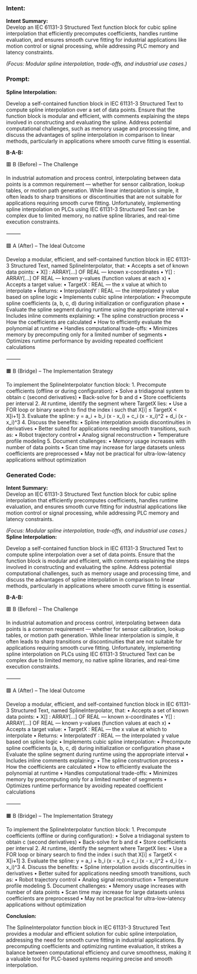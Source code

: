 ### Intent:
**Intent Summary:**  
Develop an IEC 61131-3 Structured Text function block for cubic spline interpolation that efficiently precomputes coefficients, handles runtime evaluation, and ensures smooth curve fitting for industrial applications like motion control or signal processing, while addressing PLC memory and latency constraints.  

*(Focus: Modular spline interpolation, trade-offs, and industrial use cases.)*

### Prompt:
**Spline Interpolation:**

Develop a self-contained function block in IEC 61131-3 Structured Text to compute spline interpolation over a set of data points. Ensure that the function block is modular and efficient, with comments explaining the steps involved in constructing and evaluating the spline. Address potential computational challenges, such as memory usage and processing time, and discuss the advantages of spline interpolation in comparison to linear methods, particularly in applications where smooth curve fitting is essential.

**B-A-B:**

🟥 B (Before) – The Challenge

In industrial automation and process control, interpolating between data points is a common requirement — whether for sensor calibration, lookup tables, or motion path generation. While linear interpolation is simple, it often leads to sharp transitions or discontinuities that are not suitable for applications requiring smooth curve fitting. Unfortunately, implementing spline interpolation on PLCs using IEC 61131-3 Structured Text can be complex due to limited memory, no native spline libraries, and real-time execution constraints.

⸻

🟩 A (After) – The Ideal Outcome

Develop a modular, efficient, and self-contained function block in IEC 61131-3 Structured Text, named SplineInterpolator, that:
	•	Accepts a set of known data points:
	•	X[] : ARRAY[...] OF REAL — known x-coordinates
	•	Y[] : ARRAY[...] OF REAL — known y-values (function values at each x)
	•	Accepts a target value:
	•	TargetX : REAL — the x value at which to interpolate
	•	Returns:
	•	InterpolatedY : REAL — the interpolated y value based on spline logic
	•	Implements cubic spline interpolation:
	•	Precompute spline coefficients (a, b, c, d) during initialization or configuration phase
	•	Evaluate the spline segment during runtime using the appropriate interval
	•	Includes inline comments explaining:
	•	The spline construction process
	•	How the coefficients are calculated
	•	How to efficiently evaluate the polynomial at runtime
	•	Handles computational trade-offs:
	•	Minimizes memory by precomputing only for a limited number of segments
	•	Optimizes runtime performance by avoiding repeated coefficient calculations

⸻

🟧 B (Bridge) – The Implementation Strategy

To implement the SplineInterpolator function block:
	1.	Precompute coefficients (offline or during configuration):
	•	Solve a tridiagonal system to obtain c (second derivatives)
	•	Back-solve for b and d
	•	Store coefficients per interval
	2.	At runtime, identify the segment where TargetX lies:
	•	Use a FOR loop or binary search to find the index i such that X[i] ≤ TargetX < X[i+1]
	3.	Evaluate the spline:
y = a_i + b_i (x - x_i) + c_i (x - x_i)^2 + d_i (x - x_i)^3
	4.	Discuss the benefits:
	•	Spline interpolation avoids discontinuities in derivatives
	•	Better suited for applications needing smooth transitions, such as:
	•	Robot trajectory control
	•	Analog signal reconstruction
	•	Temperature profile modeling
	5.	Document challenges:
	•	Memory usage increases with number of data points
	•	Scan time may increase for large datasets unless coefficients are preprocessed
	•	May not be practical for ultra-low-latency applications without optimization

### Generated Code:
**Intent Summary:**  
Develop an IEC 61131-3 Structured Text function block for cubic spline interpolation that efficiently precomputes coefficients, handles runtime evaluation, and ensures smooth curve fitting for industrial applications like motion control or signal processing, while addressing PLC memory and latency constraints.  

*(Focus: Modular spline interpolation, trade-offs, and industrial use cases.)*
**Spline Interpolation:**

Develop a self-contained function block in IEC 61131-3 Structured Text to compute spline interpolation over a set of data points. Ensure that the function block is modular and efficient, with comments explaining the steps involved in constructing and evaluating the spline. Address potential computational challenges, such as memory usage and processing time, and discuss the advantages of spline interpolation in comparison to linear methods, particularly in applications where smooth curve fitting is essential.

**B-A-B:**

🟥 B (Before) – The Challenge

In industrial automation and process control, interpolating between data points is a common requirement — whether for sensor calibration, lookup tables, or motion path generation. While linear interpolation is simple, it often leads to sharp transitions or discontinuities that are not suitable for applications requiring smooth curve fitting. Unfortunately, implementing spline interpolation on PLCs using IEC 61131-3 Structured Text can be complex due to limited memory, no native spline libraries, and real-time execution constraints.

⸻

🟩 A (After) – The Ideal Outcome

Develop a modular, efficient, and self-contained function block in IEC 61131-3 Structured Text, named SplineInterpolator, that:
	•	Accepts a set of known data points:
	•	X[] : ARRAY[...] OF REAL — known x-coordinates
	•	Y[] : ARRAY[...] OF REAL — known y-values (function values at each x)
	•	Accepts a target value:
	•	TargetX : REAL — the x value at which to interpolate
	•	Returns:
	•	InterpolatedY : REAL — the interpolated y value based on spline logic
	•	Implements cubic spline interpolation:
	•	Precompute spline coefficients (a, b, c, d) during initialization or configuration phase
	•	Evaluate the spline segment during runtime using the appropriate interval
	•	Includes inline comments explaining:
	•	The spline construction process
	•	How the coefficients are calculated
	•	How to efficiently evaluate the polynomial at runtime
	•	Handles computational trade-offs:
	•	Minimizes memory by precomputing only for a limited number of segments
	•	Optimizes runtime performance by avoiding repeated coefficient calculations

⸻

🟧 B (Bridge) – The Implementation Strategy

To implement the SplineInterpolator function block:
	1.	Precompute coefficients (offline or during configuration):
	•	Solve a tridiagonal system to obtain c (second derivatives)
	•	Back-solve for b and d
	•	Store coefficients per interval
	2.	At runtime, identify the segment where TargetX lies:
	•	Use a FOR loop or binary search to find the index i such that X[i] ≤ TargetX < X[i+1]
	3.	Evaluate the spline:
y = a_i + b_i (x - x_i) + c_i (x - x_i)^2 + d_i (x - x_i)^3
	4.	Discuss the benefits:
	•	Spline interpolation avoids discontinuities in derivatives
	•	Better suited for applications needing smooth transitions, such as:
	•	Robot trajectory control
	•	Analog signal reconstruction
	•	Temperature profile modeling
	5.	Document challenges:
	•	Memory usage increases with number of data points
	•	Scan time may increase for large datasets unless coefficients are preprocessed
	•	May not be practical for ultra-low-latency applications without optimization

**Conclusion:**

The SplineInterpolator function block in IEC 61131-3 Structured Text provides a modular and efficient solution for cubic spline interpolation, addressing the need for smooth curve fitting in industrial applications. By precomputing coefficients and optimizing runtime evaluation, it strikes a balance between computational efficiency and curve smoothness, making it a valuable tool for PLC-based systems requiring precise and smooth interpolation.
